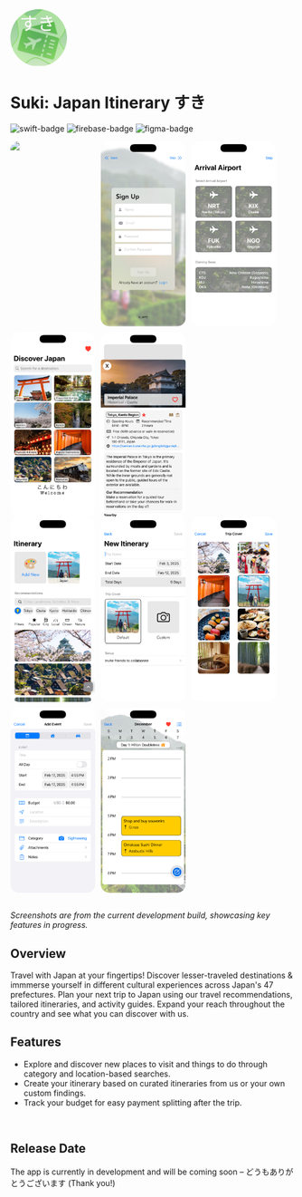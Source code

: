  <img src="https://github.com/tammyho52/sukiJapanItineraryImages/blob/46981f891ec639e3c8cb811cce4d95479d963b7b/Group%201.png" width="100px" height="auto" style="border-radius:50%"> 
 
# Suki: Japan Itinerary すき

![swift-badge](https://img.shields.io/badge/Swift-FA7343?style=for-the-badge&logo=swift&logoColor=white)
![firebase-badge](https://img.shields.io/badge/firebase-ffca28?style=for-the-badge&logo=firebase&logoColor=black)
![figma-badge](https://img.shields.io/badge/Figma-F24E1E?style=for-the-badge&logo=figma&logoColor=white)

<div style="display: flex; gap: 10px; flex-wrap: wrap;">
  <img src="https://github.com/tammyho52/sukiJapanItineraryImages/blob/cfff821a193939e29b9c8bac778e11bd255ddad5/1%20BackgroundTitleImage.png" width="150px" height="auto" style="border-radius: 15px;">
  <img src="https://github.com/tammyho52/sukiJapanItineraryImages/blob/cfff821a193939e29b9c8bac778e11bd255ddad5/1%20SignUp.png" width="150px" height="auto" style="border-radius: 15px;">
  <img src="https://github.com/tammyho52/sukiJapanItineraryImages/blob/cfff821a193939e29b9c8bac778e11bd255ddad5/1%20AirportSelectionView.png" width="150px" height="auto" style="border-radius: 15px;">
  <img src="https://github.com/tammyho52/sukiJapanItineraryImages/blob/cfff821a193939e29b9c8bac778e11bd255ddad5/1%20DiscoveryView.png" width="150px" height="auto" style="border-radius: 15px;">
  <img src="https://github.com/tammyho52/sukiJapanItineraryImages/blob/cfff821a193939e29b9c8bac778e11bd255ddad5/LocationView.png" width="150px" height="auto" style="border-radius: 15px;">
</div>

<div style="display: flex; gap: 10px; flex-wrap: wrap;">
  <img src="https://github.com/tammyho52/sukiJapanItineraryImages/blob/cfff821a193939e29b9c8bac778e11bd255ddad5/01%20ItineraryOverview.png" width="150px" height="auto" style="border-radius: 15px;">
  <img src="https://github.com/tammyho52/sukiJapanItineraryImages/blob/cfff821a193939e29b9c8bac778e11bd255ddad5/1%20NewItinerary.png" width="150px" height="auto" style="border-radius: 15px;">
  <img src="https://github.com/tammyho52/sukiJapanItineraryImages/blob/cfff821a193939e29b9c8bac778e11bd255ddad5/1%20DefaultTripCoverView.png" width="150px" height="auto" style="border-radius: 15px;">
  <img src="https://github.com/tammyho52/sukiJapanItineraryImages/blob/cfff821a193939e29b9c8bac778e11bd255ddad5/01%20CalendarAddView.png" width="150px" height="auto" style="border-radius: 15px;">
  <img src="https://github.com/tammyho52/sukiJapanItineraryImages/blob/cfff821a193939e29b9c8bac778e11bd255ddad5/ItineraryView.png" width="150px" height="auto" style="border-radius: 15px;">
</div>

<br> *Screenshots are from the current development build, showcasing key features in progress.* <br>

## Overview

Travel with Japan at your fingertips! Discover lesser-traveled destinations & immmerse yourself in different cultural experiences across Japan's 47 prefectures. Plan your next trip to Japan using our travel recommendations, tailored itineraries, and activity guides. Expand your reach throughout the country and see what you can discover with us. 
<br>

## Features
- Explore and discover new places to visit and things to do through category and location-based searches.
- Create your itinerary based on curated itineraries from us or your own custom findings.
- Track your budget for easy payment splitting after the trip.
<br>

## Release Date
The app is currently in development and will be coming soon – どうもありがとうございます (Thank you!)
